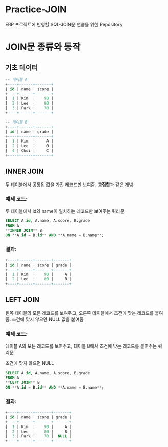 # Practice-JOIN
ERP 프로젝트에 반영할 SQL-JOIN문 연습을 위한 Repository

# JOIN문 종류와 동작

## 기초 데이터

```sql
-- 테이블 A
+----+------+-------+
| id | name | score |
+----+------+-------+
|  1 | Kim  |    90 |
|  2 | Lee  |    80 |
|  3 | Park |    70 |
+----+------+-------+

-- 테이블 B
+----+------+-------+
| id | name | grade |
+----+------+-------+
|  1 | Kim  |     A |
|  2 | Lee  |     B |
|  4 | Choi |     C |
+----+------+-------+

```

## INNER JOIN

두 테이블에서 공통된 값을 가진 레코드만 보여줌. **교집합**과 같은 개념

### 예제 코드:

두 테이블에서 id와 name이 일치하는 레코드만 보여주는 쿼리문

```sql
SELECT A.id, A.name, A.score, B.grade
FROM A
**INNER JOIN** B
ON **A.id = B.id** AND **A.name = B.name**;
```

### 결과:

```sql
+----+------+-------+-------+
| id | name | score | grade |
+----+------+-------+-------+
|  1 | Kim  |    90 |     A |
|  2 | Lee  |    80 |     B |
+----+------+-------+-------+
```

## LEFT JOIN

왼쪽 테이블의 모든 레코드를 보여주고, 오른쪽 테이블에서 조건에 맞는 레코드를 붙여줌. 조건에 맞지 않으면 NULL 값을 붙여줌

### 예제 코드:

테이블 A의 모든 레코드를 보여주고, 테이블 B에서 조건에 맞는 레코드를 붙여주는 쿼리문

조건에 맞지 않으면 NULL

```sql
SELECT A.id, A.name, A.score, B.grade
FROM A
**LEFT JOIN** B
ON **A.id = B.id** AND **A.name = B.name**;
```

### 결과:

```sql
+----+------+-------+-------+
| id | name | score | grade |
+----+------+-------+-------+
|  1 | Kim  |    90 |     A |
|  2 | Lee  |    80 |     B |
|  3 | Park |    70 |  NULL |
+----+------+-------+-------+
```

